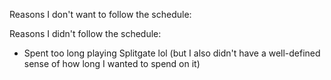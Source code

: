 Reasons I don't want to follow the schedule: 







Reasons I didn't follow the schedule:
- Spent too long playing Splitgate lol (but I also didn't have a well-defined sense of how long I wanted to spend on it)